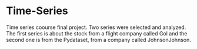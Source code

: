 # Time-Series
Time series coourse final project. Two series were selected and analyzed. The first series is about the stock from a flight company called Gol and the second one is from the Pydataset, from a company called JohnsonJohnson.
